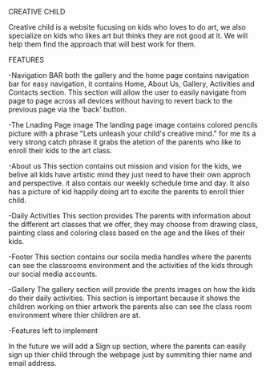 
CREATIVE CHILD

Creative child is a website fucusing on kids who loves to do art, 
we also specialize on kids who likes art but thinks they are not good at it.
We will help them find the approach that will best work for them.


FEATURES

-Navigation BAR
both the gallery and the home page contains navigation bar for easy navigation, it contains Home, About Us, Gallery, Activities and Contacts section.
This section will allow the user to easily navigate from page to page across all devices without having to revert back to the previous page via the ‘back’ button.

-The Lnading Page image
The landing page image contains colored pencils picture with a phrase "Lets unleash your child's creative mind."
for me its a very strong catch phrase it grabs the atetion of the parents who like to enroll their kids to the art class.

-About us
This section contains out mission and vision for the kids, we belive all kids have artistic mind they just need to have their own approch and perspective.
it also contais our weekly schedule time and day. It also has a picture of kid happily doing art to excite the parents to enroll thier child.

-Daily Activities
This section provides The parents with information about the different art classes that we offer,
they may choose from drawing class, painting class and coloring class based on the age and the likes of their kids.

-Footer
This section contains our socila media handles where the parents can see the classrooms environment and the activities of the  kids through our social media accounts.

-Gallery
The gallery section will provide the prents images on how the kids do their daily activities.
This section is important because it shows the children working on thier artwork the parents 
also can see the class room environment where thier children are at.


-Features left to implement

In the future we will add a Sign up section, where the parents can easily sign up thier child through the webpage
just by summiting thier name and email address.

